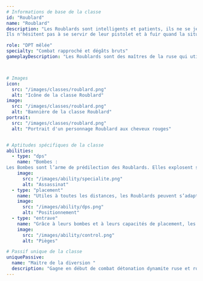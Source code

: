 ```yaml
---
# Informations de base de la classe
id: "Roublard"
name: "Roublard"
description: "Les Roublards sont intelligents et patients, ils ne se jettent pas dans la mêlée comme un Iop mais préparent ingénieusement leur piège de bombes pour faire un maximum de ravages.
Ils n'hésitent pas à se servir de leur pistolet et à fuir quand la situation devient trop épineuse"

role: "DPT mêlée"
specialty: "Combat rapproché et dégâts bruts"
gameplayDescription: "Les Roublards sont des maîtres de la ruse qui utilisent des bombes et des pièges. Ils peuvent poser des explosifs sur le champ de bataille puis les déclencher au moment opportun, infligeant des dégâts considérables dans des zones stratégiques."



# Images
icon:
  src: "/images/classes/roublard.png"
  alt: "Icône de la classe Roublard"
image:
  src: "/images/classes/roublard.png"
  alt: "Bannière de la classe Roublard"
portrait:
  src: "/images/classes/roublard.png"
  alt: "Portrait d'un personnage Roublard aux cheveux rouges"


# Aptitudes spécifiques de la classe
abilities:
  - type: "dps"
    name: "Bombes :
Les Bombes sont l’arme de prédilection des Roublards. Elles explosent sur commande et gagnent en puissance à chaque tour qui passe"
    image:
      src: "/images/ability/specialite.png"
      alt: "Assassinat"
  - type: "placement"
    name: "Utiles à toutes les distances, les Roublards peuvent s’adapter facilement aux situations les plus variées. Certains sorts peuvent atteindre les ennemis cachés derrière des obstacles"
    image:
      src: "/images/ability/dps.png"
      alt: "Positionnement"
  - type: "entrave"
    name: "Grâce à leurs bombes et à leurs capacités de placement, les Roublards peuvent positionner leur cible où ils le souhaitent, ou la contraindre à ne pas s’approcher"
    image:
      src: "/images/ability/control.png"
      alt: "Pièges"

# Passif unique de la classe
uniquePassive:
  name: "Maitre de la diversion "
  description: "Gagne en début de combat détonation dynamite ruse et roublabot le roublard commence le combat en mode fuyard il peut passer en mode fourbe grâce a ruse en début de tour les bombes double leur niveau et le roublard gange 5 de poudre  la poudre permet au roublard d'invoquer des bombes en fin de tours il gagne 1pw  "
---
```

